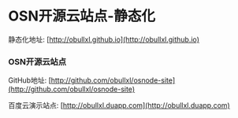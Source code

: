 OSN开源云站点-静态化
=================

静态化地址: [http://obullxl.github.io](http://obullxl.github.io)

### OSN开源云站点
GitHub地址: [http://github.com/obullxl/osnode-site](http://github.com/obullxl/osnode-site)

百度云演示站点: [http://obullxl.duapp.com](http://obullxl.duapp.com)
